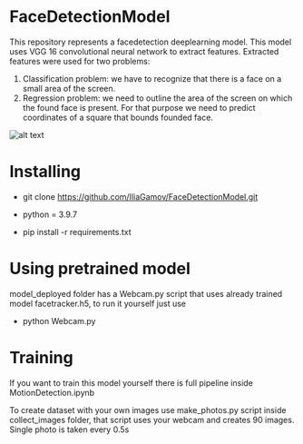 # FaceDetectionModel
This repository represents a facedetection deeplearning model.
This model uses VGG 16 convolutional neural network to extract features. Extracted features were used for two problems:

  1) Classification problem: we have to recognize that there is a face on a small area of the screen. 
  2) Regression problem: we need to outline the area of the screen on which the found face is present. For that purpose we need to predict coordinates of a square that bounds founded face.

![alt text](https://github.com/IliaGamov/FaceDetectionModel/tree/main/readme_images/facedetection.PNG)




# Installing

- git clone https://github.com/IliaGamov/FaceDetectionModel.git

- python = 3.9.7

- pip install -r requirements.txt

# Using pretrained model
model_deployed folder has a Webcam.py script that uses already trained model facetracker.h5, to run it yourself just use 

- python Webcam.py 

# Training
If you want to train this model yourself there is full pipeline inside MotionDetection.ipynb

To create dataset with your own images use make_photos.py script inside collect_images folder, that script uses your webcam and creates 90 images. Single photo is taken every 0.5s


